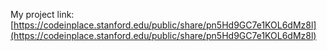 My project link: [https://codeinplace.stanford.edu/public/share/pn5Hd9GC7e1KOL6dMz8l](https://codeinplace.stanford.edu/public/share/pn5Hd9GC7e1KOL6dMz8l)

